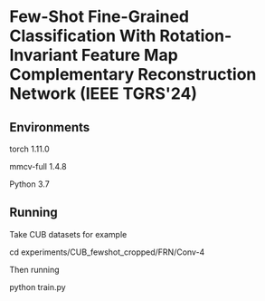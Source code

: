 # Few-Shot Fine-Grained Classification With Rotation-Invariant Feature Map Complementary Reconstruction Network (IEEE TGRS'24)

## Environments
torch 1.11.0

mmcv-full 1.4.8

Python 3.7

## Running
Take CUB datasets for example

cd experiments/CUB_fewshot_cropped/FRN/Conv-4

Then running 

python train.py
